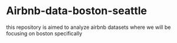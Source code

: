 # Airbnb-data-boston-seattle
this repository is aimed to analyze airbnb datasets where we will be focusing on boston specifically 

